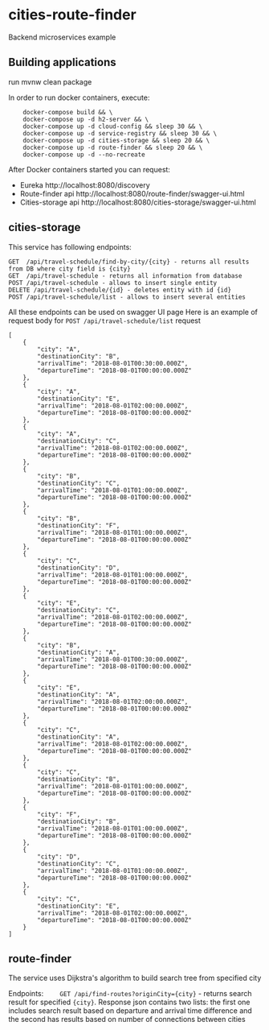 # cities-route-finder
Backend microservices example

## Building applications
run
    mvnw clean package

In order to run docker containers, execute:
```
    docker-compose build &&	\
    docker-compose up -d h2-server && \
    docker-compose up -d cloud-config && sleep 30 && \
    docker-compose up -d service-registry && sleep 30 && \
    docker-compose up -d cities-storage && sleep 20 && \
    docker-compose up -d route-finder && sleep 20 && \
    docker-compose up -d --no-recreate
```

After Docker containers started you can request:

* Eureka http://localhost:8080/discovery
* Route-finder api http://localhost:8080/route-finder/swagger-ui.html
* Cities-storage api http://localhost:8080/cities-storage/swagger-ui.html


## cities-storage
This service has following endpoints:

    GET  /api/travel-schedule/find-by-city/{city} - returns all results from DB where city field is {city}
    GET  /api/travel-schedule - returns all information from database
    POST /api/travel-schedule - allows to insert single entity
    DELETE /api/travel-schedule/{id} - deletes entity with id {id}
    POST /api/travel-schedule/list - allows to insert several entities

All these endpoints can be used on swagger UI page 
Here is an example of request body for ```POST /api/travel-schedule/list``` request
```
[
    {
        "city": "A",
        "destinationCity": "B",
        "arrivalTime": "2018-08-01T00:30:00.000Z",
        "departureTime": "2018-08-01T00:00:00.000Z"
    },
    {
        "city": "A",
        "destinationCity": "E",
        "arrivalTime": "2018-08-01T02:00:00.000Z",
        "departureTime": "2018-08-01T00:00:00.000Z"
    },
    {
        "city": "A",
        "destinationCity": "C",
        "arrivalTime": "2018-08-01T02:00:00.000Z",
        "departureTime": "2018-08-01T00:00:00.000Z"
    },
    {
        "city": "B",
        "destinationCity": "C",
        "arrivalTime": "2018-08-01T01:00:00.000Z",
        "departureTime": "2018-08-01T00:00:00.000Z"
    },
    {
        "city": "B",
        "destinationCity": "F",
        "arrivalTime": "2018-08-01T01:00:00.000Z",
        "departureTime": "2018-08-01T00:00:00.000Z"
    },
    {
        "city": "C",
        "destinationCity": "D",
        "arrivalTime": "2018-08-01T01:00:00.000Z",
        "departureTime": "2018-08-01T00:00:00.000Z"
    },
    {
        "city": "E",
        "destinationCity": "C",
        "arrivalTime": "2018-08-01T02:00:00.000Z",
        "departureTime": "2018-08-01T00:00:00.000Z"
    },
    {
        "city": "B",
        "destinationCity": "A",
        "arrivalTime": "2018-08-01T00:30:00.000Z",
        "departureTime": "2018-08-01T00:00:00.000Z"
    },
    {
        "city": "E",
        "destinationCity": "A",
        "arrivalTime": "2018-08-01T02:00:00.000Z",
        "departureTime": "2018-08-01T00:00:00.000Z"
    },
    {
        "city": "C",
        "destinationCity": "A",
        "arrivalTime": "2018-08-01T02:00:00.000Z",
        "departureTime": "2018-08-01T00:00:00.000Z"
    },
    {
        "city": "C",
        "destinationCity": "B",
        "arrivalTime": "2018-08-01T01:00:00.000Z",
        "departureTime": "2018-08-01T00:00:00.000Z"
    },
    {
        "city": "F",
        "destinationCity": "B",
        "arrivalTime": "2018-08-01T01:00:00.000Z",
        "departureTime": "2018-08-01T00:00:00.000Z"
    },
    {
        "city": "D",
        "destinationCity": "C",
        "arrivalTime": "2018-08-01T01:00:00.000Z",
        "departureTime": "2018-08-01T00:00:00.000Z"
    },
    {
        "city": "C",
        "destinationCity": "E",
        "arrivalTime": "2018-08-01T02:00:00.000Z",
        "departureTime": "2018-08-01T00:00:00.000Z"
    }
]
```

## route-finder
The service uses Dijkstra's algorithm to build search tree from specified city

Endpoints:
```    GET /api/find-routes?originCity={city}``` - returns search result for specified ```{city}```. Response json contains two lists: the first one includes search result based on departure and arrival time difference and the second has results based on number of connections between cities
